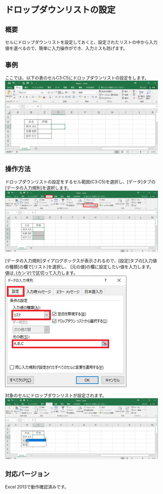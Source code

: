 # ドロップダウンリストの設定
## 概要	
セルにドロップダウンリストを設定しておくと、設定されたリストの中から入力値を選べるので、簡単に入力操作ができ、入力ミスも防げます。

## 事例
ここでは、以下の表のセルC3:C5にドロップダウンリストの設定をします。  
![](image1.png)

## 操作方法
ドロップダウンリストの設定をするセル範囲(C3:C5)を選択し、[データ]タブの[データの入力規則]を選択します。  
![](image2.png)

[データの入力規則]ダイアログボックスが表示されるので、[設定]タブの[入力値の種類]の欄で[リスト]を選択し、
[元の値]の欄に設定したい値を入力します。値は`,`(カンマ)で区切って入力します。
![](image3.png)

対象のセルにドロップダウンリストが設定されます。  
![](image4.png)

## 対応バージョン
Excel 2013で動作確認済みです。
